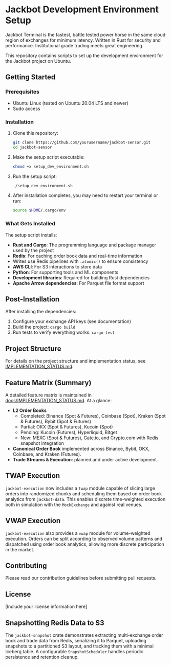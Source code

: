 # Jackbot Development Environment Setup

Jackbot Terminal is the fastest, battle tested power horse in the same cloud region of exchanges for minimum latency. Written in Rust for security and performance. Institutional grade trading meets great engineering.

This repository contains scripts to set up the development environment for the Jackbot project on Ubuntu.

## Getting Started

### Prerequisites

- Ubuntu Linux (tested on Ubuntu 20.04 LTS and newer)
- Sudo access

### Installation

1. Clone this repository:
   ```bash
   git clone https://github.com/yourusername/jackbot-sensor.git
   cd jackbot-sensor
   ```

2. Make the setup script executable:
   ```bash
   chmod +x setup_dev_environment.sh
   ```

3. Run the setup script:
   ```bash
   ./setup_dev_environment.sh
   ```

4. After installation completes, you may need to restart your terminal or run:
   ```bash
   source $HOME/.cargo/env
   ```

### What Gets Installed

The setup script installs:

- **Rust and Cargo**: The programming language and package manager used by the project
- **Redis**: For caching order book data and real-time information
- Writes use Redis pipelines with `.atomic()` to ensure consistency
- **AWS CLI**: For S3 interactions to store data
- **Python**: For supporting tools and ML components
- **Development libraries**: Required for building Rust dependencies
- **Apache Arrow dependencies**: For Parquet file format support

## Post-Installation

After installing the dependencies:

1. Configure your exchange API keys (see documentation)
2. Build the project: `cargo build`
3. Run tests to verify everything works: `cargo test`

## Project Structure

For details on the project structure and implementation status, see [IMPLEMENTATION_STATUS.md](docs/IMPLEMENTATION_STATUS.md).
## Feature Matrix (Summary)

A detailed feature matrix is maintained in [docs/IMPLEMENTATION_STATUS.md](docs/IMPLEMENTATION_STATUS.md). At a glance:

- **L2 Order Books**
  - Completed: Binance (Spot & Futures), Coinbase (Spot), Kraken (Spot & Futures), Bybit (Spot & Futures)
  - Partial: OKX (Spot & Futures), Kucoin (Spot)
  - Pending: Kucoin (Futures), Hyperliquid, Bitget
  - New: MEXC (Spot & Futures), Gate.io, and Crypto.com with Redis snapshot integration
- **Canonical Order Book** implemented across Binance, Bybit, OKX, Coinbase, and Kraken (Futures).
- **Trade Streams & Execution**: planned and under active development.

## TWAP Execution

`jackbot-execution` now includes a `twap` module capable of slicing large orders
into randomized chunks and scheduling them based on order book analytics from
`jackbot-data`. This enables discrete time-weighted execution both in
simulation with the `MockExchange` and against real venues.

## VWAP Execution

`jackbot-execution` also provides a `vwap` module for volume-weighted execution.
Orders can be split according to observed volume patterns and dispatched using
order book analytics, allowing more discrete participation in the market.


## Contributing

Please read our contribution guidelines before submitting pull requests.

## License

[Include your license information here] 
## Snapshotting Redis Data to S3

The `jackbot-snapshot` crate demonstrates extracting multi-exchange order book and trade data from Redis, serializing it to Parquet, uploading snapshots to a partitioned S3 layout, and tracking them with a minimal Iceberg table. A configurable `SnapshotScheduler` handles periodic persistence and retention cleanup.

